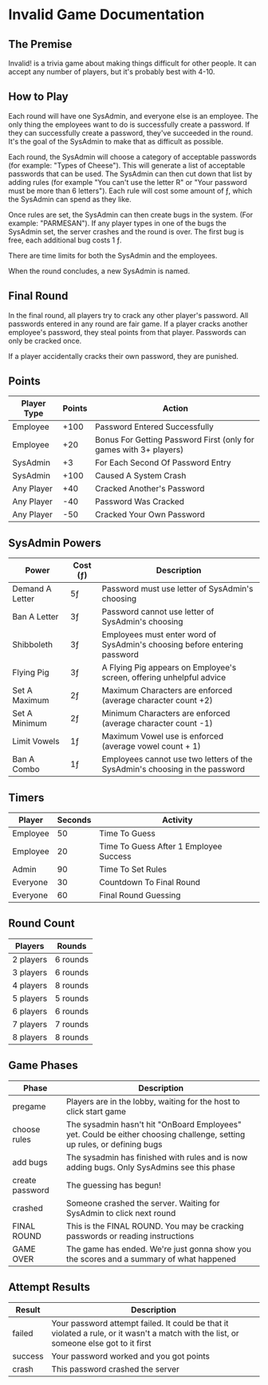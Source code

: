 # Invalid Game Documentation

## The Premise

Invalid! is a trivia game about making things difficult for other people. It can accept any number of players, but it's probably best with 4-10.

## How to Play

Each round will have one SysAdmin, and everyone else is an employee. The only thing the employees want to do is successfully create a password. If they can successfully create a password, they've succeeded in the round. It's the goal of the SysAdmin to make that as difficult as possible.

Each round, the SysAdmin will choose a category of acceptable passwords (for example: "Types of Cheese"). This will generate a list of acceptable passwords that can be used. The SysAdmin can then cut down that list by adding rules (for example "You can't use the letter R" or "Your password must be more than 6 letters"). Each rule will cost some amount of ƒ, which the SysAdmin can spend as they like.

Once rules are set, the SysAdmin can then create bugs in the system. (For example: "PARMESAN"). If any player types in one of the bugs the SysAdmin set, the server crashes and the round is over. The first bug is free, each additional bug costs 1 ƒ.

There are time limits for both the SysAdmin and the employees.

When the round concludes, a new SysAdmin is named.

## Final Round

In the final round, all players try to crack any other player's password. All passwords entered in any round are fair game. If a player cracks another employee's password, they steal points from that player. Passwords can only be cracked once.

If a player accidentally cracks their own password, they are punished.

## Points

| Player Type | Points | Action                                                            |
| ----------- | ------ | ----------------------------------------------------------------- |
| Employee    | +100   | Password Entered Successfully                                     |
| Employee    | +20    | Bonus For Getting Password First (only for games with 3+ players) |
| SysAdmin    | +3     | For Each Second Of Password Entry                                 |
| SysAdmin    | +100   | Caused A System Crash                                             |
| Any Player  | +40    | Cracked Another's Password                                        |
| Any Player  | -40    | Password Was Cracked                                              |
| Any Player  | -50    | Cracked Your Own Password                                         |

## SysAdmin Powers

| Power           | Cost (ƒ) | Description                                                                 |
| --------------- | -------- | --------------------------------------------------------------------------- |
| Demand A Letter | 5ƒ       | Password must use letter of SysAdmin's choosing                             |
| Ban A Letter    | 3ƒ       | Password cannot use letter of SysAdmin's choosing                           |
| Shibboleth      | 3ƒ       | Employees must enter word of SysAdmin's choosing before entering password   |
| Flying Pig      | 3ƒ       | A Flying Pig appears on Employee's screen, offering unhelpful advice        |
| Set A Maximum   | 2ƒ       | Maximum Characters are enforced (average character count +2)                |
| Set A Minimum   | 2ƒ       | Minimum Characters are enforced (average character count -1)                |
| Limit Vowels    | 1ƒ       | Maximum Vowel use is enforced (average vowel count + 1)                     |
| Ban A Combo     | 1ƒ       | Employees cannot use two letters of the SysAdmin's choosing in the password |

## Timers

| Player   | Seconds | Activity                               |
| -------- | ------- | -------------------------------------- |
| Employee | 50      | Time To Guess                          |
| Employee | 20      | Time To Guess After 1 Employee Success |
| Admin    | 90      | Time To Set Rules                      |
| Everyone | 30      | Countdown To Final Round               |
| Everyone | 60      | Final Round Guessing                   |

## Round Count

| Players   | Rounds   |
| --------- | -------- |
| 2 players | 6 rounds |
| 3 players | 6 rounds |
| 4 players | 8 rounds |
| 5 players | 5 rounds |
| 6 players | 6 rounds |
| 7 players | 7 rounds |
| 8 players | 8 rounds |

## Game Phases

| Phase           | Description                                                                                                             |
| --------------- | ----------------------------------------------------------------------------------------------------------------------- |
| pregame         | Players are in the lobby, waiting for the host to click start game                                                      |
| choose rules    | The sysadmin hasn't hit "OnBoard Employees" yet. Could be either choosing challenge, setting up rules, or defining bugs |
| add bugs        | The sysadmin has finished with rules and is now adding bugs. Only SysAdmins see this phase                              |
| create password | The guessing has begun!                                                                                                 |
| crashed         | Someone crashed the server. Waiting for SysAdmin to click next round                                                    |
| FINAL ROUND     | This is the FINAL ROUND. You may be cracking passwords or reading instructions                                          |
| GAME OVER       | The game has ended. We're just gonna show you the scores and a summary of what happened                                 |

## Attempt Results

| Result  | Description                                                                                                                            |
| ------- | -------------------------------------------------------------------------------------------------------------------------------------- |
| failed  | Your password attempt failed. It could be that it violated a rule, or it wasn't a match with the list, or someone else got to it first |
| success | Your password worked and you got points                                                                                                |
| crash   | This password crashed the server                                                                                                       |
